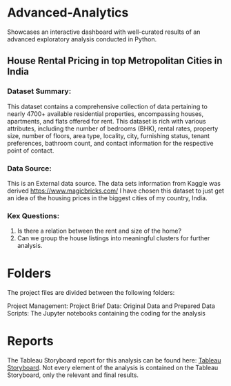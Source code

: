 # Advanced-Analytics
Showcases an interactive dashboard with well-curated results of an advanced exploratory analysis conducted in Python.

## House Rental Pricing in top Metropolitan Cities in India
### Dataset Summary:
This dataset contains a comprehensive collection of data pertaining to nearly 4700+
available residential properties, encompassing houses, apartments, and flats offered for
rent. This dataset is rich with various attributes, including the number of bedrooms
(BHK), rental rates, property size, number of floors, area type, locality, city, furnishing
status, tenant preferences, bathroom count, and contact information for the respective
point of contact.

### Data Source:
This is an External data source. The data sets information from Kaggle was derived
https://www.magicbricks.com/
I have chosen this dataset to just get an idea of the housing prices in the biggest cities
of my country, India.

### Kex Questions:
1) Is there a relation between the rent and size of the home?
2) Can we group the house listings into meaningful clusters for further analysis.

# Folders
The project files are divided between the following folders:

Project Management: Project Brief
Data: Original Data and Prepared Data
Scripts: The Jupyter notebooks containing the coding for the analysis

# Reports
The Tableau Storyboard report for this analysis can be found here: [Tableau Storyboard](https://public.tableau.com/app/profile/apoorva.ainapur/viz/CF_AdvancedAnalytics_1/Story1?publish=yes). Not every element of the analysis is contained on the Tableau Storyboard, only the relevant and final results.
